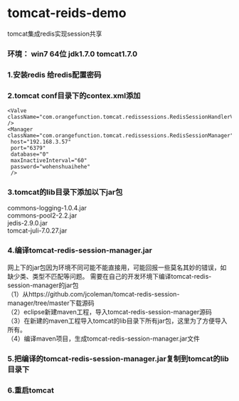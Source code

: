 # tomcat-reids-demo
tomcat集成redis实现session共享<br />


### 环境： win7 64位 jdk1.7.0 tomcat1.7.0

### 1.安装redis 给redis配置密码

### 2.tomcat conf目录下的contex.xml添加
```
<Valve className="com.orangefunction.tomcat.redissessions.RedisSessionHandlerValve" />
<Manager className="com.orangefunction.tomcat.redissessions.RedisSessionManager"
 host="192.168.3.57" 
 port="6379" 
 database="0" 
 maxInactiveInterval="60" 
 password="wohenshuaihehe"
 /> 
```		 
### 3.tomcat的lib目录下添加以下jar包
commons-logging-1.0.4.jar</br>
commons-pool2-2.2.jar</br>
jedis-2.9.0.jar</br>
tomcat-juli-7.0.27.jar</br>

###  4.编译tomcat-redis-session-manager.jar
网上下的jar包因为环境不同可能不能直接用，可能回报一些莫名其妙的错误，如缺少类、类型不匹配等问题。
需要在自己的开发环境下编译tomcat-redis-session-manager的jar包</br>
 （1）从https://github.com/jcoleman/tomcat-redis-session-manager/tree/master下载源码</br>
 （2）eclipse新建maven工程，导入tomcat-redis-session-manager源码</br>
 （3）在新建的maven工程导入tomcat的lib目录下所有jar包，这里为了方便导入所有。</br>
 （4）编译maven项目，生成tomcat-redis-session-manager.jar文件</br>

###  5.把编译的tomcat-redis-session-manager.jar复制到tomcat的lib目录下

###  6.重启tomcat
